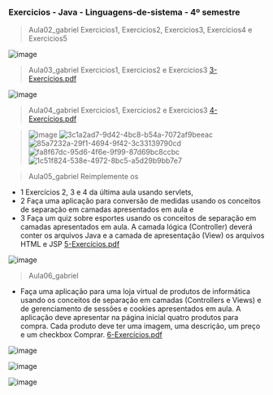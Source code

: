 ### Exercicios - Java - Linguagens-de-sistema - 4º semestre
>Aula02_gabriel Exercicios1, Exercicios2, Exercicios3, Exercicios4 e Exercicios5

![image](https://github.com/GabrielAlvesGit/Java-linguagens-de-sistema/assets/102634725/38d566e0-4d25-4f87-8dd5-1ba1ed95ddbe)

>Aula03_gabriel Exercicios1, Exercicios2 e Exercicios3
[3-Exercícios.pdf](https://github.com/GabrielAlvesGit/Java-linguagens-de-sistema/files/14546578/3-Exercicios.pdf)
>
![image](https://github.com/GabrielAlvesGit/Java-linguagens-de-sistema/assets/102634725/1fc5dd7c-75cb-4726-b646-4305575e81cb)

>Aula04_gabriel Exercicios1, Exercicios2 e Exercicios3
[4-Exercícios.pdf](https://github.com/GabrielAlvesGit/Java-linguagens-de-sistema/files/14734186/4-Exercicios.pdf)

>![image](https://github.com/GabrielAlvesGit/Java-linguagens-de-sistema/assets/102634725/1fc5dd7c-75cb-4726-b646-4305575e81cb)
![3c1a2ad7-9d42-4bc8-b54a-7072af9beeac](https://github.com/GabrielAlvesGit/Java-linguagens-de-sistema/assets/102634725/5d24ef27-2a31-47b1-bcbb-63ed889b9234)
![85a7232a-29f1-4694-9f42-3c33139790cd](https://github.com/GabrielAlvesGit/Java-linguagens-de-sistema/assets/102634725/d5495ea9-2ad1-437e-8121-e238353f4ba1)
![fa8f67dc-95d6-4f6e-9f99-87d69bc8ccbc](https://github.com/GabrielAlvesGit/Java-linguagens-de-sistema/assets/102634725/a0ad5cb0-2023-446b-ad2a-d44fd24f1f69)
![1c51f824-538e-4972-8bc5-a5d29b9bb7e7](https://github.com/GabrielAlvesGit/Java-linguagens-de-sistema/assets/102634725/06bbdc7b-8159-46d2-a9bc-3c8de70db9f2)

>Aula05_gabriel Reimplemente os
* 1 Exercícios 2, 3 e 4 da última aula usando servlets, 
* 2 Faça uma aplicação para conversão de medidas usando os conceitos de separação em camadas apresentados em aula e 
* 3  Faça um quiz sobre esportes usando os conceitos de separação em camadas apresentados em aula. A camada lógica (Controller) deverá conter os arquivos Java e a camada de apresentação (View) os arquivos HTML e JSP
[5-Exercícios.pdf](https://github.com/GabrielAlvesGit/Java-linguagens-de-sistema/files/14809053/5-Exercicios.1.pdf)

![image](https://github.com/GabrielAlvesGit/Java-linguagens-de-sistema/assets/102634725/24eebbda-6cb9-4386-a91a-55f9ff357a2d)

>Aula06_gabriel
* Faça uma aplicação para uma loja virtual de produtos de informática usando os
conceitos de separação em camadas (Controllers e Views) e de gerenciamento de sessões e
cookies apresentados em aula. A aplicação deve apresentar na página inicial quatro produtos
para compra. Cada produto deve ter uma imagem, uma descrição, um preço e um checkbox
Comprar.
[6-Exercícios.pdf](https://github.com/GabrielAlvesGit/Java-linguagens-de-sistema/files/14891281/6-Exercicios.pdf)

![image](https://github.com/GabrielAlvesGit/Java-linguagens-de-sistema/assets/102634725/0d640c00-b984-4442-80f0-a3c40888926d)

![image](https://github.com/GabrielAlvesGit/Java-linguagens-de-sistema/assets/102634725/cb231655-abc3-4143-ae51-61f3b581fe3d)

![image](https://github.com/GabrielAlvesGit/Java-linguagens-de-sistema/assets/102634725/73ce37d9-be76-4d12-8ce8-1e467b251266)


